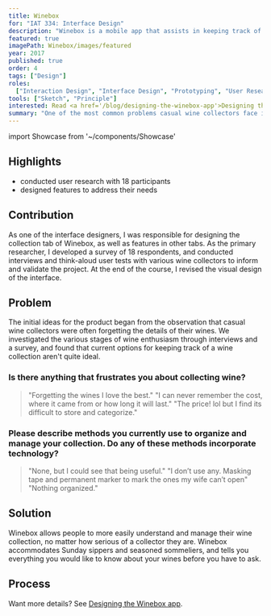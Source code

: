 ```yaml
---
title: Winebox
for: "IAT 334: Interface Design"
description: "Winebox is a mobile app that assists in keeping track of a personal wine collection."
featured: true
imagePath: Winebox/images/featured
year: 2017
published: true
order: 4
tags: ["Design"]
roles:
  ["Interaction Design", "Interface Design", "Prototyping", "User Research"]
tools: ["Sketch", "Principle"]
interested: Read <a href='/blog/designing-the-winebox-app'>Designing the Winebox app</a>
summary: "One of the most common problems casual wine collectors face is keeping track of their favourite wines and wineries. Since many collectors are only moderately interested, many aren't invested enough to spend time on organization, but later forget the details of wines they enjoyed. After observing these problems across several adult couples, we decided to design a digital solution during an interface design course at SFU."
---
```


import Showcase from '~/components/Showcase'

## Highlights

- conducted user research with 18 participants
- designed features to address their needs

## Contribution

As one of the interface designers, I was responsible for designing the collection tab of Winebox, as well as features in other tabs. As the primary researcher, I developed a survey of 18 respondents, and conducted interviews and think-aloud user tests with various wine collectors to inform and validate the project. At the end of the course, I revised the visual design of the interface.

## Problem

The initial ideas for the product began from the observation that casual wine collectors were often forgetting the details of their wines. We investigated the various stages of wine enthusiasm through interviews and a survey, and found that current options for keeping track of a wine collection aren't quite ideal.

### Is there anything that frustrates you about collecting wine?

> "Forgetting the wines I love the best."
> "I can never remember the cost, where it came from or how long it will last."
> "The price! lol but I find its difficult to store and categorize."

### Please describe methods you currently use to organize and manage your collection. Do any of these methods incorporate technology?

> "None, but I could see that being useful."
> "I don’t use any. Masking tape and permanent marker to mark the ones my wife can’t open"
> "Nothing organized."

## Solution

Winebox allows people to more easily understand and manage their wine collection, no matter how serious of a collector they are. Winebox accommodates Sunday sippers and seasoned sommeliers, and tells you everything you would like to know about your wines before you have to ask.

<Showcase
  path="Winebox/videos/collection"
  type="video"
  source="cloudinary"
  orientation="media-left"
  content="The collection screen gives an overview of the collection at a glance, and organizes wines into smart categories"
/>

<Showcase
  path="Winebox/videos/add_wine"
  type="video"
  source="cloudinary"
  orientation="media-right"
  content="Wines can be added by scanning a barcode, or manually entering information"
/>

<Showcase
  path="Winebox/videos/share"
  type="video"
  source="cloudinary"
  orientation="media-left"
  content="History items can be shared with friends to recommend a great bottle"
/>

## Process

Want more details? See [Designing the Winebox app](/blog/designing-the-winebox-app).

